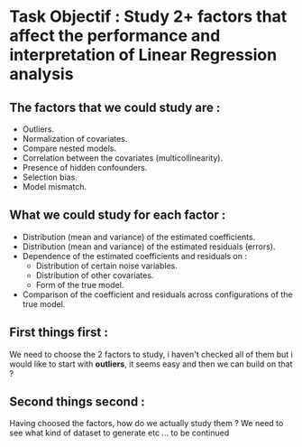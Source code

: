 
# Task Objectif : Study 2+ factors that affect the performance and interpretation of Linear Regression analysis

## The factors that we could study are : 

- Outliers.
- Normalization of covariates.
- Compare nested models.
- Correlation between the covariates (multicollinearity).
- Presence of hidden confounders.
- Selection bias.
- Model mismatch.

## What we could study for each factor : 

- Distribution (mean and variance) of the estimated coefficients.
- Distribution (mean and variance) of the estimated residuals (errors).
- Dependence of the estimated coefficients and residuals on : 
  - Distribution of certain noise variables.
  - Distribution of other covariates.
  - Form of the true model.
- Comparison of the coefficient and residuals across configurations of the true model.


## First things first : 

We need to choose the 2 factors to study, i haven't checked all of them but i would like to start with __outliers__, it seems easy and then we can build on that ?

## Second things second :

Having choosed the factors, how do we actually study them ? We need to see what kind of dataset to generate etc ... to be continued 
  
